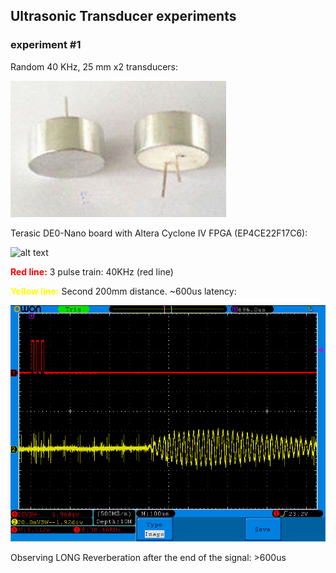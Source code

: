 ## Ultrasonic Transducer experiments

### experiment #1

Random 40 KHz, 25 mm x2 transducers:

![alt text](40khz_25mm_transducer.JPG "Transducer")

Terasic DE0-Nano board with Altera Cyclone IV FPGA (EP4CE22F17C6):

![alt text](http://www.terasic.com.tw/attachment/archive/593/image/image_60_thumb.jpg "Terasic DE0-Nano board")

<b style='color:red'>Red line:</b> 3 pulse train: 40KHz (red line)

<b style='color:yellow'>Yellow line:</b> Second 200mm distance. ~600us latency:

![alt text](20130613_382959.jpg "Oscillogram")

Observing LONG Reverberation after the end of the signal: >600us
